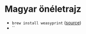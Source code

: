 # Magyar önéletrajz

- `brew install weasyprint` ([source](https://doc.courtbouillon.org/weasyprint/stable/first_steps.html#macos))
- ``